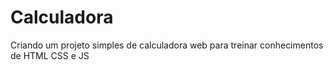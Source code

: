# Calculadora
Criando um projeto simples de calculadora web para treinar conhecimentos de HTML CSS e JS
